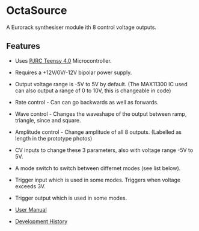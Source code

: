 # OctaSource

A Eurorack synthesiser module ith 8 control voltage outputs.

## Features
* Uses [PJRC Teensy 4.0](https://www.pjrc.com/teensy-4-0/) Microcontroller.
* Requires a +12V/0V/-12V bipolar power supply.
* Output voltage range is -5V to 5V by default. (The MAX11300 IC used can also output a range of 0 to 10V, this is changeable in code)
* Rate control - Can can go backwards as well as forwards.
* Wave control - Changes the waveshape of the output between ramp, triangle, since and square.
* Amplitude control - Change amplitude of all 8 outputs. (Labelled as length in the prototype photos)
* CV inputs to change these 3 parameters, also with voltage range -5V to 5V.
* A mode switch to switch between differnet modes (see list below).
* Trigger input which is used in some modes. Triggers when voltage exceeds 3V.
* Trigger output which is used in some modes.


* [User Manual](user.md)
* [Development History](development.md)
